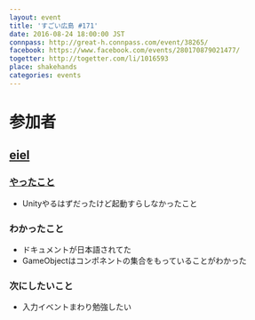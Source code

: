 ```yaml
---
layout: event
title: 'すごい広島 #171'
date: 2016-08-24 18:00:00 JST
connpass: http://great-h.connpass.com/event/38265/
facebook: https://www.facebook.com/events/280170879021477/
togetter: http://togetter.com/li/1016593
place: shakehands
categories: events
---
```


# 参加者

## [eiel](http://eiel.info/)

### [やったこと](https://github.com/great-h/great-h.github.io/issues/1833)

* Unityやるはずだったけど起動すらしなかったこと

### わかったこと

* ドキュメントが日本語されてた
* GameObjectはコンポネントの集合をもっていることがわかった

### 次にしたいこと

* 入力イベントまわり勉強したい
